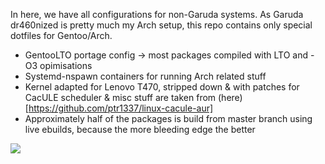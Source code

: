 In here, we have all configurations for non-Garuda systems. As Garuda dr460nized is pretty much my Arch setup, this repo contains only special dotfiles for Gentoo/Arch. 

- GentooLTO portage config -> most packages compiled with LTO and -O3 opimisations
- Systemd-nspawn containers for running Arch related stuff
- Kernel adapted for Lenovo T470, stripped down & with patches for CacULE scheduler & misc stuff are taken from (here)[https://github.com/ptr1337/linux-cacule-aur]
- Approximately half of the packages is build from master branch using live ebuilds, because the more bleeding edge the better

<img src=https://github.com/dr460nf1r3/dotfiles/raw/master/neofetch.png/>
